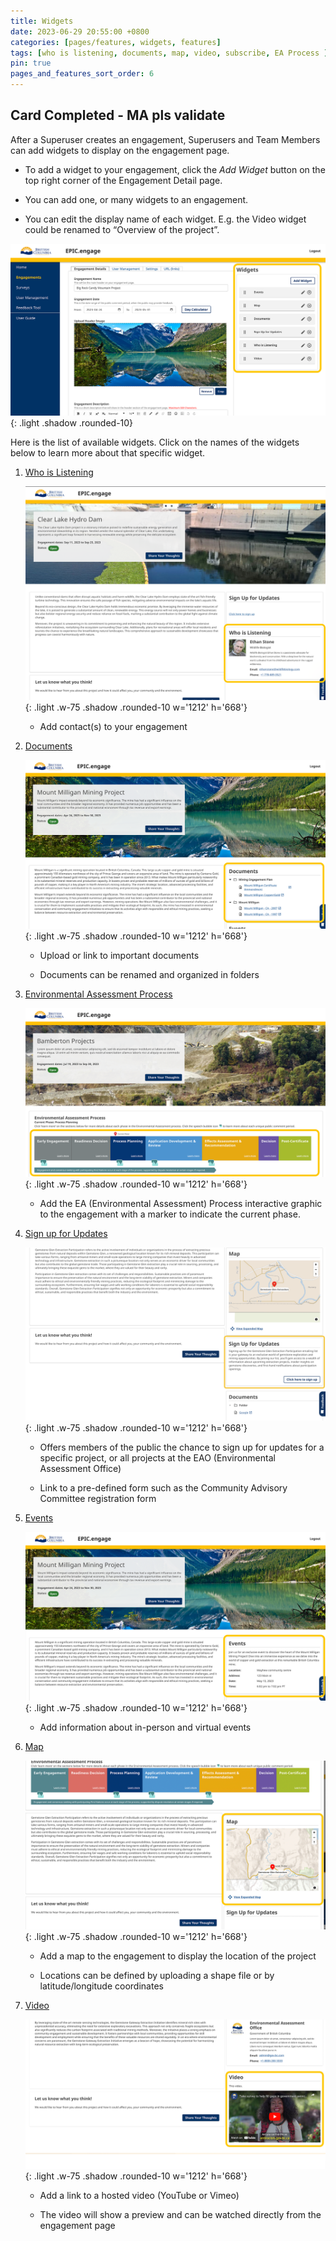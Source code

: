 ```yaml
---
title: Widgets
date: 2023-06-29 20:55:00 +0800
categories: [pages/features, widgets, features]
tags: [who is listening, documents, map, video, subscribe, EA Process ]
pin: true
pages_and_features_sort_order: 6
---
```


## Card Completed - MA pls validate
After a Superuser creates an engagement, Superusers and Team Members can add widgets to display on the engagement page. 

- To add a widget to your engagement, click the *Add Widget* button on the top right corner of the Engagement Detail page. 

- You can add one, or many widgets to an engagement.  

- You can edit the display name of each widget. E.g. the Video widget could be renamed to “Overview of the project”.

![Widgets](/assets/UserGuideImages/Images/widgets/widgets-engagement-details-page-highlighting-the-add-widget-section.png){: .light .shadow .rounded-10}

Here is the list of available widgets. Click on the names of the widgets below to learn more about that specific widget. 

1. [Who is Listening](/met-guide/posts/whos-listening-widget/)

    ![Whos Listening](/assets/UserGuideImages/Images/who-is-listening-widget/who-is-listening-widget-who-is-listening-widget-public-side.png){: .light .w-75 .shadow .rounded-10 w='1212' h='668'}

    - Add contact(s) to your engagement

3. [Documents](/met-guide/posts/documents-widget/)

    ![Documents](/assets/UserGuideImages/Images/documents-widget/documents-widget-documents-widget-internal-with-3-folders-1-folder-open-showing-2-3-upload-documents-and-document-links.png){: .light .w-75 .shadow .rounded-10 w='1212' h='668'}

    - Upload or link to important documents

    - Documents can be renamed and organized in folders 

4. [Environmental Assessment Process](/met-guide/posts/EA-process-widget/)

    ![EA Process Widget](/assets/UserGuideImages/Images/environmental-assessment-process-widget/environmental-assessment-process-widget-ea-process-graphic.png){: .light .w-75 .shadow .rounded-10 w='1212' h='668'}

    - Add the EA (Environmental Assessment) Process interactive graphic to the engagement with a marker to indicate the current phase.  

5. [Sign up for Updates](/met-guide/posts/updates-widget/)

    ![Updates Widget](/assets/UserGuideImages/Images/updates-widget/updates-widget-sign-up-for-updates-widget.png){: .light .w-75 .shadow .rounded-10 w='1212' h='668'}

    - Offers members of the public the chance to sign up for updates for a specific project, or all projects at the EAO (Environmental Assessment Office)

    - Link to a pre-defined form such as the Community Advisory Committee registration form

6. [Events](/met-guide/posts/events-widget/)

    ![Events Widget](/assets/UserGuideImages/Images/events-widget/event-widget-public-side-events-widget.png){: .light .w-75 .shadow .rounded-10 w='1212' h='668'}

    - Add information about in-person and virtual events

7. [Map](/met-guide/posts/map-widget/)
   
    ![Map Widget](/assets/UserGuideImages/Images/map-widget/map-widget-map-widget-public-side.png){: .light .w-75 .shadow .rounded-10 w='1212' h='668'}

    - Add a map to the engagement to display the location of the project 

    - Locations can be defined by uploading a shape file or by latitude/longitude coordinates

8. [Video](/met-guide/posts/video-widget/)

    ![Video Widget](/assets/UserGuideImages/Images/video-widget/video-widget-public-side.png){: .light .w-75 .shadow .rounded-10 w='1212' h='668'}

    - Add a link to a hosted video (YouTube or Vimeo)  

    - The video will show a preview and can be watched directly from the engagement page
